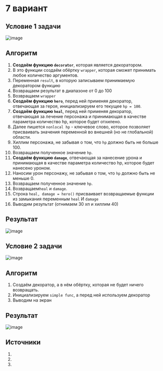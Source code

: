 # 7 вариант
## Условие 1 задачи
![image](https://github.com/gwoso/4_laba/assets/150545779/2b531bed-7f95-4a06-80d5-9bfbf3bfb61c)
## Алгоритм
1. __Создаём функцию `decorator`__, которая является декоратором.
2. В это функции создаём обёртку `wrapper`, которая сможет принимать любое количество аргументов.
3. Переменная `result`, в которую записываем принимаемую декоратором функцию
4. Возвращаем результат в диапазоне от 0 до 100
5. Возвращаем `wrapper`
6.  __Создаём функцию `hero`__, перед ней применяя декоратор, отвечающая за героя, инициализируем его текущее `hp = 100`.
7. __Создаём функцию `heal`__, перед ней применяя декоратор, отвечающая за лечение персонажа и принимающая в качестве параметра количество hp, которое будет отхилено.
8. Далее пишется `nonlocal hp` - ключевое слово, которое позволяет присваивать значения переменной во внешней (но не глобальной) области.
9. Хиллим персонажа, не забывая о том, что `hp` должно быть не больше 100.
10. Возвращаем полученное значение `hp`.
11. __Создаём функцию `damage`__, отвечающая за нанесение урона и принимающая в качестве параметра количество hp, которое будет нанесено уроном.
12. Наносим урон персонажу, не забывая о том, что `hp` должно быть не меньше 0.
13. Возвращаем полученное значение `hp`.
14. Возвращаем`heal` и `damage`.
15. Строка `heal, damage = hero()` присваивает возвращаемые функции из замыкания переменным `heal` И `damage`
16. Выводим результат (отнимаем 30 хп и хиллим 40)
## Результат
![image](https://github.com/gwoso/4_laba/assets/150545779/cf015d9c-c972-44dd-8d76-a3a02a898a7b)
## Условие 2 задачи 
![image](https://github.com/gwoso/4_laba/assets/150545779/dcf1cace-4fb7-4391-a48c-44e638d7fbf8)
## Алгоритм
1. Создаём декоратор, а в нём обёртку, которая не будет ничего возвращать.
2. Инициализируем `simple func`, а перед ней используем декоратор
3. Выводим на экран
## Результат
![image](https://github.com/gwoso/4_laba/assets/150545779/7bed03ea-bbca-46ec-9df0-509176055def)
## Источники
1. [](https://www.youtube.com/watch?v=sJF7OMNgLUs)
2. [](https://www.youtube.com/watch?v=v0qZPplzwUQ&t=385s)
3. [](https://stackoverflow.com/questions/3029636/suppressing-a-functions-command-window-output)

